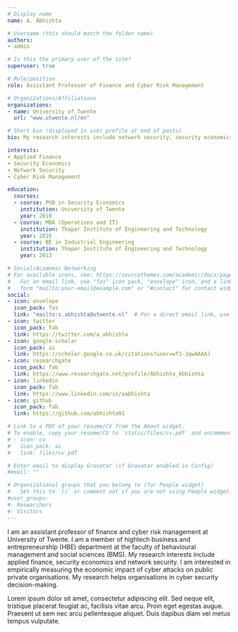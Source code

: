 ```yaml
---
# Display name
name: A. Abhishta

# Username (this should match the folder name)
authors:
- admin

# Is this the primary user of the site?
superuser: true

# Role/position
role: Assistant Professor of Finance and Cyber Risk Management

# Organizations/Affiliations
organizations:
- name: University of Twente
  url: "www.utwente.nl/en"

# Short bio (displayed in user profile at end of posts)
bio: My research interests include network security, security economics and applied finance.

interests:
- Applied Finance 
- Security Economics
- Network Security
- Cyber Risk Management

education:
  courses:
  - course: PhD in Security Economics
    institution: University of Twente
    year: 2019
  - course: MBA (Operations and IT)
    institution: Thapar Institute of Engineering and Technology
    year: 2015
  - course: BE in Industrial Engineering
    institution: Thapar Institute of Engineering and Technology
    year: 2013

# Social/Academic Networking
# For available icons, see: https://sourcethemes.com/academic/docs/page-builder/#icons
#   For an email link, use "fas" icon pack, "envelope" icon, and a link in the
#   form "mailto:your-email@example.com" or "#contact" for contact widget.
social:
- icon: envelope
  icon_pack: fas
  link: "mailto:s.abhishta@utwente.nl"  # For a direct email link, use "mailto:test@example.org".
- icon: twitter
  icon_pack: fab
  link: https://twitter.com/a_abhishta
- icon: google-scholar
  icon_pack: ai
  link: https://scholar.google.co.uk/citations?user=wf3-3qwAAAAJ
- icon: researchgate
  icon_pack: fab
  link: https://www.researchgate.net/profile/Abhishta_Abhishta
- icon: linkedin
  icon_pack: fab
  link: https://www.linkedin.com/in/aabhishta
- icon: github
  icon_pack: fab
  link: https://github.com/abhishta91

# Link to a PDF of your resume/CV from the About widget.
# To enable, copy your resume/CV to `static/files/cv.pdf` and uncomment the lines below.
# - icon: cv
#   icon_pack: ai
#   link: files/cv.pdf

# Enter email to display Gravatar (if Gravatar enabled in Config)
#email: ""

# Organizational groups that you belong to (for People widget)
#   Set this to `[]` or comment out if you are not using People widget.
#user_groups:
#- Researchers
#- Visitors
---
```


I am an assistant professor of finance and cyber risk management at University of Twente. I am a member of hightech business and entrepreneurship (HBE) department at the faculty of behavioural management and social sciences (BMS). My research interests include applied finance, security economics and network security. I am interested in empirically measuring the economic impact of cyber attacks on public private organisations. My research helps organisations in cyber security decision-making. 

Lorem ipsum dolor sit amet, consectetur adipiscing elit. Sed neque elit, tristique placerat feugiat ac, facilisis vitae arcu. Proin eget egestas augue. Praesent ut sem nec arcu pellentesque aliquet. Duis dapibus diam vel metus tempus vulputate.
